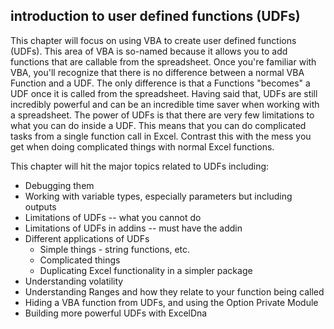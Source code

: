 ## introduction to user defined functions (UDFs)

This chapter will focus on using VBA to create user defined functions (UDFs). This area of VBA is so-named because it allows you to add functions that are callable from the spreadsheet. Once you're familiar with VBA, you'll recognize that there is no difference between a normal VBA Function and a UDF. The only difference is that a Functions "becomes" a UDF once it is called from the spreadsheet. Having said that, UDFs are still incredibly powerful and can be an incredible time saver when working with a spreadsheet. The power of UDFs is that there are very few limitations to what you can do inside a UDF. This means that you can do complicated tasks from a single function call in Excel. Contrast this with the mess you get when doing complicated things with normal Excel functions.

This chapter will hit the major topics related to UDFs including:

- Debugging them
- Working with variable types, especially parameters but including outputs
- Limitations of UDFs -- what you cannot do
- Limitations of UDFs in addins -- must have the addin
- Different applications of UDFs
  - Simple things - string functions, etc.
  - Complicated things
  - Duplicating Excel functionality in a simpler package
- Understanding volatility
- Understanding Ranges and how they relate to your function being called
- Hiding a VBA function from UDFs, and using the Option Private Module
- Building more powerful UDFs with ExcelDna
